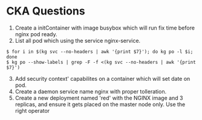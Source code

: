 # CKA Questions


1. Create a initContainer with image busybox which will run fix time before nginx pod ready.
2. List all pod which using the service nginx-service.
```
$ for i in $(kg svc --no-headers | awk '{print $7}'); do kg po -l $i; done
$ kg po --show-labels | grep -F -f <(kg svc --no-headers | awk '{print $7}')
```
3.  Add security context' capabilites on a container which will set date on pod.
4. Create a daemon service name nginx with proper tolleration.
5. Create a new deployment named 'red' with the NGINX image and 3 replicas, and ensure it gets placed on the master node only. Use the right operator